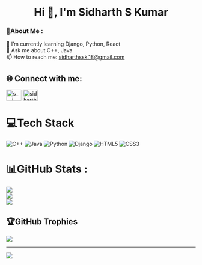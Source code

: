 <h1 align="center">Hi 👋, I'm Sidharth S Kumar</h1>

<h3> 💫About Me : </h3>

🌱 I’m currently learning Django, Python, React </br>
💬 Ask me about C++, Java </br>
📫 How to reach me: sidharthssk.18@gmail.com </br>

<h2 align="left">🌐 Connect with me:</h2>
<p align="left">
<a href="https://instagram.com/s___i___d___h___a___r___t___h" target="blank"><img align="center" src="https://raw.githubusercontent.com/rahuldkjain/github-profile-readme-generator/master/src/images/icons/Social/instagram.svg" alt="s___i___d___h___a___r___t___h" height="30" width="40" /></a>
<a href="https://www.codechef.com/users/sidharthssk_18" target="blank"><img align="center" src="https://api.iconify.design/simple-icons/codechef.svg?color=red" alt="sidharthssk_18" height="30" width="40" /></a>
</p>

# 💻Tech Stack
![C++](https://img.shields.io/badge/c++-%2300599C.svg?style=plastic&logo=c%2B%2B&logoColor=white) ![Java](https://img.shields.io/badge/java-%23ED8B00.svg?style=plastic&logo=java&logoColor=white) ![Python](https://img.shields.io/badge/python-3670A0?style=plastic&logo=python&logoColor=ffdd54) ![Django](https://img.shields.io/badge/django-%23092E20.svg?style=plastic&logo=django&logoColor=white) ![HTML5](https://img.shields.io/badge/html5-%23E34F26.svg?style=plastic&logo=html5&logoColor=white) ![CSS3](https://img.shields.io/badge/css3-%231572B6.svg?style=plastic&logo=css3&logoColor=white)

# 📊GitHub Stats :
![](https://github-readme-stats.vercel.app/api?username=Sidharthssk&theme=radical&hide_border=false&include_all_commits=false&count_private=true)<br/>
![](https://github-readme-streak-stats.herokuapp.com/?user=Sidharthssk&theme=radical&hide_border=false)<br/>
![](https://github-readme-stats.vercel.app/api/top-langs/?username=Sidharthssk&theme=radical&hide_border=false&include_all_commits=false&count_private=true&layout=compact)

## 🏆GitHub Trophies
![](https://github-profile-trophy.vercel.app/?username=Sidharthssk&theme=radical&no-frame=false&no-bg=false&margin-w=4)



---
[![](https://visitcount.itsvg.in/api?id=Sidharthssk&icon=0&color=0)](https://visitcount.itsvg.in)
